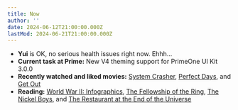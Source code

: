 ```yaml
---
title: Now
author: ''
date: 2024-06-12T21:00:00.000Z
lastMod: 2024-06-21T21:00:00.000Z
---
```


* **Yui** is OK, no serious health issues right now. Ehhh...
* **Current task at Prime:** New V4 theming support for PrimeOne UI Kit 3.0.0
* **Recently watched and liked movies:** [System Crasher](https://letterboxd.com/film/system-crasher/), [Perfect Days](https://letterboxd.com/film/perfect-days-2023/), and [Get Out](https://letterboxd.com/film/get-out-2017/)
* **Reading:** [World War II: Infographics](https://www.goodreads.com/book/show/43785849-world-war-ii), [The Fellowship of the Ring](https://www.goodreads.com/book/show/61215351-the-fellowship-of-the-ring), [The Nickel Boys](https://www.goodreads.com/book/show/42270835-the-nickel-boys), and [The Restaurant at the End of the Universe](https://www.goodreads.com/book/show/8695.The_Restaurant_at_the_End_of_the_Universe)
